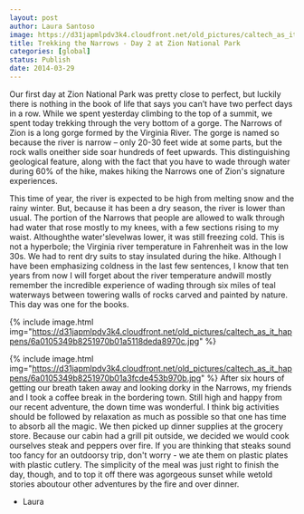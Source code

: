 ```yaml
---
layout: post
author: Laura Santoso
image: https://d31japmlpdv3k4.cloudfront.net/old_pictures/caltech_as_it_happens/6a0105349b8251970b01a5118dee2e970c.jpg
title: Trekking the Narrows - Day 2 at Zion National Park 
categories: [global]
status: Publish
date: 2014-03-29
---
```


Our first day at Zion National Park was pretty close to perfect, but luckily there is nothing in the book of life that says you can’t have two perfect days in a row. While we spent yesterday climbing to the top of a summit, we spent today trekking through the very bottom of a gorge. The Narrows of Zion is a long gorge formed by the Virginia River. The gorge is named so because the river is narrow – only 20-30 feet wide at some parts, but the rock walls oneither side soar hundreds of feet upwards. This distinguishing geological feature, along with the fact that you have to wade through water during 60% of the hike, makes hiking the Narrows one of Zion's signature experiences.

This time of year, the river is expected to be high from melting snow and the rainy winter. But, because it has been a dry season, the river is lower than usual. The portion of the Narrows that people are allowed to walk through had water that rose mostly to my knees, with a few sections rising to my waist. Althoughthe water'slevelwas lower, it was still freezing cold. This is not a hyperbole; the Virginia river temperature in Fahrenheit was in the low 30s. We had to rent dry suits to stay insulated during the hike. Although I have been emphasizing coldness in the last few sentences, I know that ten years from now I will forget about the river temperature andwill mostly remember the incredible experience of wading through six miles of teal waterways between towering walls of rocks carved and painted by nature. This day was one for the books.


{% include image.html img="https://d31japmlpdv3k4.cloudfront.net/old_pictures/caltech_as_it_happens/6a0105349b8251970b01a5118deda8970c.jpg" %}

{% include image.html img="https://d31japmlpdv3k4.cloudfront.net/old_pictures/caltech_as_it_happens/6a0105349b8251970b01a3fcde453b970b.jpg" %}
After six hours of getting our breath taken away and looking dorky in the Narrows, my friends and I took a coffee break in the bordering town. Still high and happy from our recent adventure, the down time was wonderful. I think big activities should be followed by relaxation as much as possible so that one has time to absorb all the magic. We then picked up dinner supplies at the grocery store. Because our cabin had a grill pit outside, we decided we would cook ourselves steak and peppers over fire. If you are thinking that steaks sound too fancy for an outdoorsy trip, don't worry - we ate them on plastic plates with plastic cutlery. The simplicity of the meal was just right to finish the day, though, and to top it off there was agorgeous sunset while wetold stories aboutour other adventures by the fire and over dinner.

- Laura

